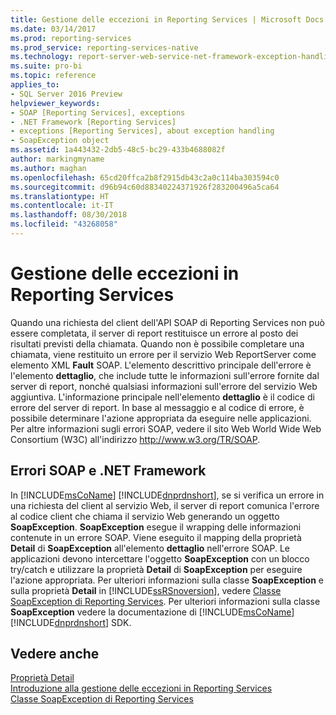 ```yaml
---
title: Gestione delle eccezioni in Reporting Services | Microsoft Docs
ms.date: 03/14/2017
ms.prod: reporting-services
ms.prod_service: reporting-services-native
ms.technology: report-server-web-service-net-framework-exception-handling
ms.suite: pro-bi
ms.topic: reference
applies_to:
- SQL Server 2016 Preview
helpviewer_keywords:
- SOAP [Reporting Services], exceptions
- .NET Framework [Reporting Services]
- exceptions [Reporting Services], about exception handling
- SoapException object
ms.assetid: 1a443432-2db5-48c5-bc29-433b4688082f
author: markingmyname
ms.author: maghan
ms.openlocfilehash: 65cd20ffca2b8f2915db43c2a0c114ba303594c0
ms.sourcegitcommit: d96b94c60d88340224371926f283200496a5ca64
ms.translationtype: HT
ms.contentlocale: it-IT
ms.lasthandoff: 08/30/2018
ms.locfileid: "43268058"
---
```

# <a name="handling-exceptions-in-reporting-services"></a>Gestione delle eccezioni in Reporting Services
  Quando una richiesta del client dell'API SOAP di Reporting Services non può essere completata, il server di report restituisce un errore al posto dei risultati previsti della chiamata. Quando non è possibile completare una chiamata, viene restituito un errore per il servizio Web ReportServer come elemento XML **Fault** SOAP. L'elemento descrittivo principale dell'errore è l'elemento **dettaglio**, che include tutte le informazioni sull'errore fornite dal server di report, nonché qualsiasi informazioni sull'errore del servizio Web aggiuntiva. L'informazione principale nell'elemento **dettaglio** è il codice di errore del server di report. In base al messaggio e al codice di errore, è possibile determinare l'azione appropriata da eseguire nelle applicazioni. Per altre informazioni sugli errori SOAP, vedere il sito Web World Wide Web Consortium (W3C) all'indirizzo http://www.w3.org/TR/SOAP.  
  
## <a name="soap-faults-and-the-net-framework"></a>Errori SOAP e .NET Framework  
 In [!INCLUDE[msCoName](../../includes/msconame-md.md)] [!INCLUDE[dnprdnshort](../../includes/dnprdnshort-md.md)], se si verifica un errore in una richiesta del client al servizio Web, il server di report comunica l'errore al codice client che chiama il servizio Web generando un oggetto **SoapException**. **SoapException** esegue il wrapping delle informazioni contenute in un errore SOAP. Viene eseguito il mapping della proprietà **Detail** di **SoapException** all'elemento **dettaglio** nell'errore SOAP. Le applicazioni devono intercettare l'oggetto **SoapException** con un blocco try/catch e utilizzare la proprietà **Detail** di **SoapException** per eseguire l'azione appropriata. Per ulteriori informazioni sulla classe **SoapException** e sulla proprietà **Detail** in [!INCLUDE[ssRSnoversion](../../includes/ssrsnoversion-md.md)], vedere [Classe SoapException di Reporting Services](../../reporting-services/report-server-web-service-net-framework-exception-handling/soapexception-class/reporting-services-soapexception-class.md). Per ulteriori informazioni sulla classe **SoapException** vedere la documentazione di [!INCLUDE[msCoName](../../includes/msconame-md.md)] [!INCLUDE[dnprdnshort](../../includes/dnprdnshort-md.md)] SDK.  
  
## <a name="see-also"></a>Vedere anche  
 [Proprietà Detail](../../reporting-services/report-server-web-service-net-framework-exception-handling/soapexception-class/detail-property.md)   
 [Introduzione alla gestione delle eccezioni in Reporting Services](../../reporting-services/report-server-web-service-net-framework-exception-handling/introducing-exception-handling-in-reporting-services.md)   
 [Classe SoapException di Reporting Services](../../reporting-services/report-server-web-service-net-framework-exception-handling/soapexception-class/reporting-services-soapexception-class.md)  
  
  
